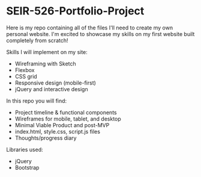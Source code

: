 # SEIR-526-Portfolio-Project

Here is my repo containing all of the files I'll need to create my own personal website. I'm excited to showcase my skills on my first website built completely from scratch!

Skills I will implement on my site:
- Wireframing with Sketch
- Flexbox
- CSS grid
- Responsive design (mobile-first)
- jQuery and interactive design

In this repo you will find:
- Project timeline & functional components
- Wireframes for mobile, tablet, and desktop
- Minimal Viable Product and post-MVP
- index.html, style.css, script.js files
- Thoughts/progress diary

Libraries used:
- jQuery
- Bootstrap
